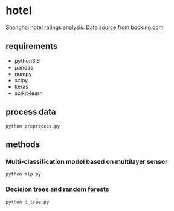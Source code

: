 # hotel

Shanghai hotel ratings analysis. Data source from booking.com

## requirements

* python3.6
* pandas
* numpy
* scipy
* keras
* scikit-learn

## process data
```
python preprocess.py
```

## methods

### Multi-classification model based on multilayer sensor
```
python mlp.py
```

### Decision trees and random forests
```
python d_tree.py
```